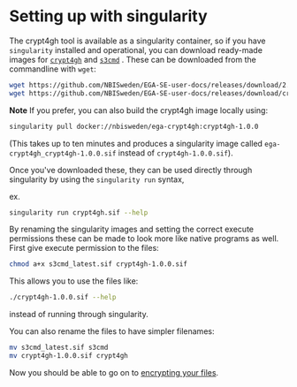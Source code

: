 # Setting up with singularity

The crypt4gh tool is available as a singularity container, so if you have
`singularity` installed and operational, you can download ready-made images for
[`crypt4gh`](https://github.com/NBISweden/EGA-SE-user-docs/releases/download/crypt4gh/crypt4gh-1.0.0.sif)
and
[`s3cmd`](https://github.com/NBISweden/EGA-SE-user-docs/releases/download/2.1.0/s3cmd_latest.sif)
. These can be downloaded from the commandline with `wget`:
```bash
wget https://github.com/NBISweden/EGA-SE-user-docs/releases/download/2.1.0/s3cmd_latest.sif
wget https://github.com/NBISweden/EGA-SE-user-docs/releases/download/crypt4gh/crypt4gh-1.0.0.sif
```

**Note** If you prefer, you can also build the crypt4gh image locally using:
```bash
singularity pull docker://nbisweden/ega-crypt4gh:crypt4gh-1.0.0
```
(This takes up to ten minutes and produces a singularity image called
`ega-crypt4gh_crypt4gh-1.0.0.sif` instead of `crypt4gh-1.0.0.sif`).

Once you've downloaded these, they can be used directly through singularity by
using the `singularity run` syntax,

ex.
```bash
singularity run crypt4gh.sif --help
```

By renaming the singularity images and setting the correct execute permissions
these can be made to look more like native programs as well. First give execute
permission to the files:
```bash
chmod a+x s3cmd_latest.sif crypt4gh-1.0.0.sif
```
This allows you to use the files like:
```bash
./crypt4gh-1.0.0.sif --help
```
instead of running through singularity.

You can also rename the files to have simpler filenames:
```bash
mv s3cmd_latest.sif s3cmd
mv crypt4gh-1.0.0.sif crypt4gh
```

Now you should be able to go on to
[encrypting your files](README.md#encrypting).